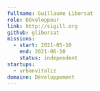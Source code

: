 ```yaml
---
fullname: Guillaume Libersat
role: Développeur
link: http://sigill.org
github: glibersat
missions:
  - start: 2021-05-10
    end: 2021-06-10
    status: independent
startups:
  - urbanvitaliz
domaine: Développement
---
```


